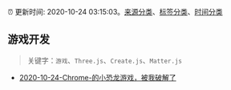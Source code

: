 :alarm_clock: 更新时间: 2020-10-24 03:15:03。[来源分类](../README.md)、[标签分类](../TAGS.md)、[时间分类](../TIMELINE.md)

## 游戏开发


> 关键字：`游戏`、`Three.js`、`Create.js`、`Matter.js`



- [2020-10-24-Chrome-的小恐龙游戏，被我破解了](https://toutiao.io/k/wpt2c4d) 